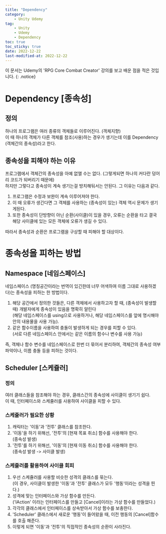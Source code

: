 ```yaml
---
title: "Dependency"
category:
    - Unity Udemy
tag:
    - Unity
    - Udemy
    - Dependency
toc: true
toc_sticky: true
date: 2022-12-22
last-modified-at: 2022-12-22
---
```

이 문서는 Udemy의  'RPG Core Combat Creator' 강의를 보고 배운 점을 적은 것입니다.
{: .notice}

# Dependency [종속성]
## 정의
하나의 프로그램은 여러 종류의 객체들로 이루어진다. (객체지향)   
이 때 하나의 객체가 다른 객체를 참조(사용)하는 경우가 생기는데 이를 Dependency (객체간의 종속성)라고 한다.
## 종속성을 피해야 하는 이유
프로그램에서 객체간의 종속성을 아예 없앨 수는 없다. (그렇게되면 하나의 커다란 덩어리 코드가 되버리기 때문에)   
하지만 그렇다고 종속성이 계속 생기는걸 방치해둬서는 안된다. 그 이유는 다음과 같다.
1. 프로그램은 수정과 보완이 계속 이루어져야 한다.
2. 이 때 오류가 생긴다면 그 객체를 사용하는 (종속성이 있는) 객체 역시 문제가 생기게된다.
3. 또한 종속성이 단방향이 아닌 순환(사이클)이 있을 경우, 오류는 순환을 타고 결국 해당 사이클에 있는 모든 객체에 오류가 생길 수 있다. 

따라서 종속성과 순환은 프로그램을 구상할 때 피해야 할 대상이다.

# 종속성을 피하는 방법
## Namespace [네임스페이스]
네임스페이스 (명칭공간이라는 번역이 있긴한데 너무 어색하여 이름 그대로 사용하겠다)는 종속성을 피하는 한 방법이다. 
1. 해당 공간에서 정의한 것들은, 다른 객체에서 사용하고자 할 때, (종속성이 발생할 때) 개발자에게 종속성이 있음을 명확히 알린다   
(해당 네임스페이스를 using으로 사용하거나, 해당 네임스페이스를 앞에 명시해야 안의 내용물을 사용 가능). 
2. 같은 함수이름을 사용하여 충돌이 발생하게 되는 경우를 피할 수 있다.   
(서로 다른 네임스페이스 안에서는 같은 이름의 함수나 변수를 사용 가능)

즉, 객체나 함수 변수를 네임스페이스로 한번 더 묶어서 분리하여, 객체간의 종속성 여부 파악이나, 이름 충돌 등을 피하는 것이다.

## Scheduler [스케쥴러]
### 정의
여러 클래스들을 참조해야 하는 경우, 클래스간의 종속성에 사이클이 생기기 쉽다.   
이 때, 인터페이스와 스케쥴러를 사용하여 사이클을 피할 수 있다.
### 스케쥴러가 필요한 상황
1. 캐릭터는 '이동'과 '전투' 클래스를 참조한다.
2. '이동'을 하기 위해선, '전투'의 [현재 목표 취소] 함수를 사용해야 한다.   
(종속성 발생)
3. '전투'를 하기 위해선, '이동'의 [현재 이동 취소] 함수를 사용해야 한다.   
(종속성 발생 -> 사이클 발생)
### 스케쥴러를 활용하여 사이클 회피
1. 우선 스케쥴러를 사용할 비슷한 성격의 클래스를 묶는다.   
(이 경우, 사이클이 발생한 '이동'과 '전투' 클래스가 모두 '행동'이라는 성격을 띈다.)
2. 성격에 맞는 인터페이스와 가상 함수를 만든다.   
('IAction' 이라는 인터페이스를 만들고 [Cancel]이라는 가상 함수를 만들었다.)
3. 각각의 클래스에서 인터페이스를 상속받아서 가상 함수를 보충한다.
4. 'Scheduler' 클래스에서 새로운 '행동'이 들어왔을 때, 이전 행동의 [Cancel]함수를 호출 해준다.
5. 이렇게 되면 '이동'과 '전투'의 직접적인 종속성의 순환이 사라진다.
